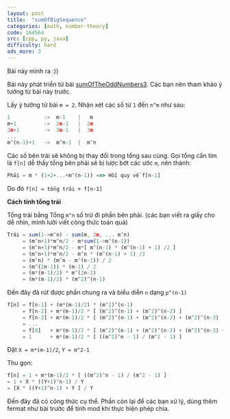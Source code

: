 ```yaml
---
layout: post
title:  "sumOfBigSequence"
categories: [math, number-theory]
code: 164564
src: [cpp, py, java]
difficulty: hard
ads_more: 3
---
```


Bài này mình ra :))

Bài này phát triển từ bài [sumOfTheOddNumbers3](https://vnspoj.github.io/code-learn/?q=sumOfTheOddNumbers3). Các bạn nên tham khảo ý tưởng từ bài này trước.

Lấy ý tưởng từ bài `m = 2`. Nhận xét các số từ `1` đến `n^m` như sau:

```js
1           ->  m-1    |   m
m+1         ->  2m-1   |  2m
2m+1        ->  3m-1   |  3m
...
m^(n-1)+1   ->  m^n-1  |  m^n
```

Các số bên trái sẽ không bị thay đổi trong tổng sau cùng. Gọi tổng cần tìm là `f[n]` dễ thấy tổng bên phải sẽ bị lược bớt các ước `m`, nên thành:

```js
Phải = m * (1+2+...+m^(n-1)) ==> Hồi quy về f[n-1]
```

Do đó `f[n] = tổng trái + f[n-1]`

**Cách tính tổng trái**

Tổng trái bằng Tổng `m^n` số trừ đi phần bên phải. (các bạn viết ra giấy cho dễ nhìn, mình lười viết công thức toán quá)

```js
Trái = sum(1->m^n) - sum(m, 2m, ... m^n)
     = (m^n+1)*m^n/2 - m*sum(1->m^(n-1))
     = (m^n+1)*m^n/2 - m*[ m^(n-1) * (m^(n-1) + 1) /2 ]
     = (m^n+1)*m^n/2 - m^n * (m^(n-1) + 1) /2
     = (m^n) * (m^n - m^(n-1)) / 2
     = (m^(2n-1)) * (m-1) / 2
     = (m*(m-1)/2) * m^(2n-2)
     = (m*(m-1)/2) * (m^2)^(n-1)
```

Đến đây đã rút được phần chung ra và biểu diễn `n` dạng `p^(n-1)`

```js
f[n] = f[n-1] + (m*(m-1)/2) * (m^2)^(n-1)
     = f[n-2] + m*(m-1)/2 * [ (m^2)^(n-1) + (m^2)^(n-2) ]
     = f[n-3] + m*(m-1)/2 * [ (m^2)^(n-1) + (m^2)^(n-2) + (m^2)^(n-3) ]
     = ...
     = f[0]   + m*(m-1)/2 * [ (m^2)^(n-1) + (m^2)^(n-2) + (m^2)^(n-3) + ... + (m^2)^0 ]
     = 1      + m*(m-1)/2 * [ ((m^2)^n - 1) / (m^2 - 1) ]
```

Đặt `X = m*(m-1)/2`, `Y = m^2-1`

Thu gọn:

```js
f[n] = 1 + m*(m-1)/2 * [ ((m^2)^n - 1) / (m^2 - 1) ]
= 1 + X * ((Y+1)^n-1) / Y
= [X * ((Y+1)^n-1) + Y ] / Y
```

Đến đây đã có công thức cụ thể. Phần còn lại để các bạn xử lý, dùng thêm fermat như bài trước để tính mod khi thực hiện phép chia.
